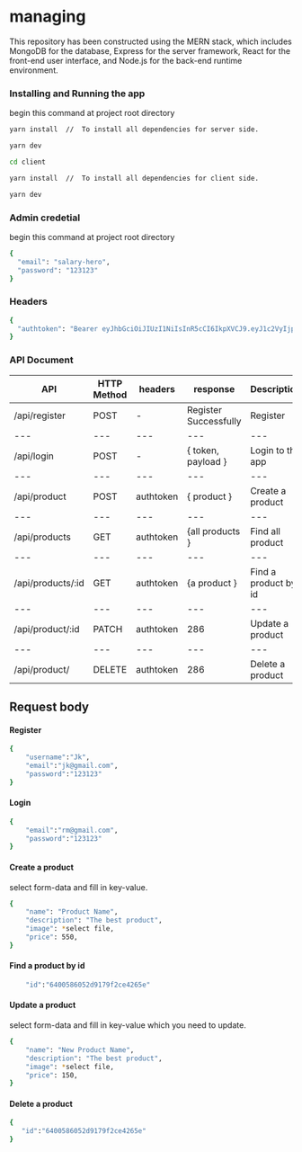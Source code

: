 # managing

This repository has been constructed using the MERN stack, which includes MongoDB for the database, Express for the server framework, React for the front-end user interface, and Node.js for the back-end runtime environment.

### Installing and Running the app

begin this command at project root directory

```bash
yarn install  //  To install all dependencies for server side.

yarn dev

cd client

yarn install  //  To install all dependencies for client side.

yarn dev

```

### Admin credetial

begin this command at project root directory

```bash
{
  "email": "salary-hero",
  "password": "123123"
}
```

### Headers

```bash
{
  "authtoken": "Bearer eyJhbGciOiJIUzI1NiIsInR5cCI6IkpXVCJ9.eyJ1c2VyIjp7ImlkIjoiNjQwMDE4ODY4MTE3NjRiYzgxZGI1ODZlIiwicm9sZSI6ImFkbWluIn0sImlhdCI6MTY3Nzc2ODk5MiwiZXhwIjoxNjc3ODEyMTkyfQ.6MI8SnFWmhq-KHv584dKbmQ0tozIYnF-ues1MAnLWxE",
}
```

### API Document

| API               | HTTP Method | headers   | response              | Description          |
| ----------------- | ----------- | --------- | --------------------- | -------------------- |
| /api/register     | POST        | -         | Register Successfully | Register             |
| ---               | ---         | ---       | ---                   | ---                  |
| /api/login        | POST        | -         | { token, payload }    | Login to the app     |
| ---               | ---         | ---       | ---                   | ---                  |
| /api/product      | POST        | authtoken | { product }           | Create a product     |
| ---               | ---         | ---       | ---                   | ---                  |
| /api/products     | GET         | authtoken | {all products }       | Find all product     |
| ---               | ---         | ---       | ---                   | ---                  |
| /api/products/:id | GET         | authtoken | {a product }          | Find a product by id |
| ---               | ---         | ---       | ---                   | ---                  |
| /api/product/:id  | PATCH       | authtoken | 286                   | Update a product     |
| ---               | ---         | ---       | ---                   | ---                  |
| /api/product/     | DELETE      | authtoken | 286                   | Delete a product     |

## Request body

#### Register

```bash
{
    "username":"Jk",
    "email":"jk@gmail.com",
    "password":"123123"
}
```

#### Login

```bash
{
    "email":"rm@gmail.com",
    "password":"123123"
}
```

#### Create a product
select form-data and fill in key-value.
```bash
{
    "name": "Product Name",
    "description": "The best product",
    "image": *select file,
    "price": 550,
}
```

#### Find a product by id

```bash
    "id":"6400586052d9179f2ce4265e"
```

#### Update a product
select form-data and fill in key-value which you need to update.
```bash
{
    "name": "New Product Name",
    "description": "The best product",
    "image": *select file,
    "price": 150,
}
```

#### Delete a product

```bash
{
   "id":"6400586052d9179f2ce4265e"
}
```
